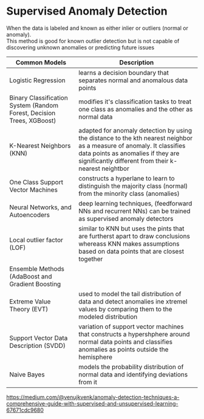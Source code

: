# Supervised Anomaly Detection
When the data is labeled and known as either inlier or outliers (normal or anomaly). <br>
This method is good for known outlier detection but is not capable of discovering unknown anomalies or predicting future issues <br>

| Common Models                                    | Description|
| -------------------------------------------------| ------- |
| Logistic Regression                              | learns a decision boundary that separates normal and anomalous data points|
| Binary Classification System (Random Forest, Decision Trees, XGBoost)    | modifies it's classification tasks to treat one class as anomalies and the other as normal data |
| K-Nearest Neighbors (KNN)                        | adapted for anomaly detection by using the distance to the kth nearest neighbor as a measure of anomaly. It classifies data points as anomalies if they are significantly different from their k-nearest neightbor    |
| One Class Support Vector Machines                | constructs a hyperlane to learn to distinguish the  majority class (normal) from the minority class (anomalies) |
| Neural Networks, and Autoencoders                | deep learning techniques, (feedforward NNs and recurrent NNs) can be trained as supervised anomaly detectors     |
| Local outlier factor (LOF)                       | similar to KNN but uses the pints that are furtherst apart to draw conclusions whereass KNN makes assumptions based on data points that are closest together   |
| Ensemble Methods (AdaBoost and Gradient Boosting |      |
| Extreme Value Theory (EVT)                       | used to model the tail distribution of data and detect anomalies ine xtremel values by comparing them to the modeled distribution    |
| Support Vector Data Description (SVDD)           | variation of support vector machines that constructs a hypershphere around normal data points and classifies anomalies as points outside the hemisphere |
| Naive Bayes                                      | models the probability distribution of normal data and identifying deviations from it|

https://medium.com/@venujkvenk/anomaly-detection-techniques-a-comprehensive-guide-with-supervised-and-unsupervised-learning-67671cdc9680

